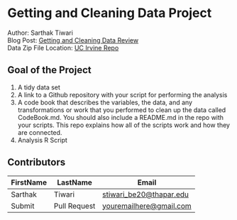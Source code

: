 # Getting and Cleaning Data Project
Author: Sarthak Tiwari <br />
Blog Post: [Getting and Cleaning Data Review](https://medium.com/@GalarnykMichael/review-course-1-the-data-scientists-toolbox-jhu-coursera-4d7459458821#.5jpg133ln "Click to go to Repo") <br />
Data Zip File Location: [UC Irvine Repo](https://d396qusza40orc.cloudfront.net/getdata%2Fprojectfiles%2FUCI%20HAR%20Dataset.zip "Clicking will download the data")

## Goal of the Project
1. A tidy data set 
2. A link to a Github repository with your script for performing the analysis 
3. A code book that describes the variables, the data, and any transformations or work that you performed to clean up the data called CodeBook.md. You should also include a README.md in the repo with your scripts. This repo explains how all of the scripts work and how they are connected.
4. Analysis R Script


## Contributors

FirstName | LastName | Email
--- | --- | ---
Sarthak |  Tiwari |  <stiwari_be20@thapar.edu>
Submit |  Pull Request | <youremailhere@gmail.com>
